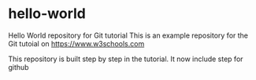 # hello-world
Hello World repository for Git tutorial
This is an example repository for the Git tutoial on https://www.w3schools.com

This repository is built step by step in the tutorial. 
It now include step for github
